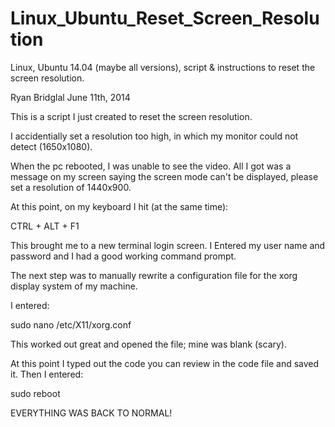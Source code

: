 Linux_Ubuntu_Reset_Screen_Resolution
====================================

Linux, Ubuntu 14.04 (maybe all versions), script &amp; instructions to reset the screen resolution. 

Ryan Bridglal
June 11th, 2014

This is a script I just created to reset the screen resolution.

I accidentially set a resolution too high, in which my monitor could not detect (1650x1080).

When the pc rebooted, I was unable to see the video. All I got was a message on my screen saying the screen mode can't be displayed, please set a resolution of 1440x900.


At this point, on my keyboard I hit (at the same time):

CTRL + ALT + F1



This brought me to a new terminal login screen. I Entered my user name and password and I had a good working command prompt.


The next step was to manually rewrite a configuration file for the xorg display system of my machine.

I entered:

sudo nano /etc/X11/xorg.conf


This worked out great and opened the file; mine was blank (scary).

At this point I typed out the code you can review in the code file and saved it. Then I entered:

sudo reboot

EVERYTHING WAS BACK TO NORMAL!

